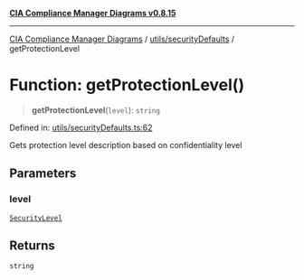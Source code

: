 [**CIA Compliance Manager Diagrams v0.8.15**](../../../README.md)

***

[CIA Compliance Manager Diagrams](../../../modules.md) / [utils/securityDefaults](../README.md) / getProtectionLevel

# Function: getProtectionLevel()

> **getProtectionLevel**(`level`): `string`

Defined in: [utils/securityDefaults.ts:62](https://github.com/Hack23/cia-compliance-manager/blob/50a3bb1fa64948444e36c06fee075b5043350db0/src/utils/securityDefaults.ts#L62)

Gets protection level description based on confidentiality level

## Parameters

### level

[`SecurityLevel`](../../../types/cia/type-aliases/SecurityLevel.md)

## Returns

`string`
